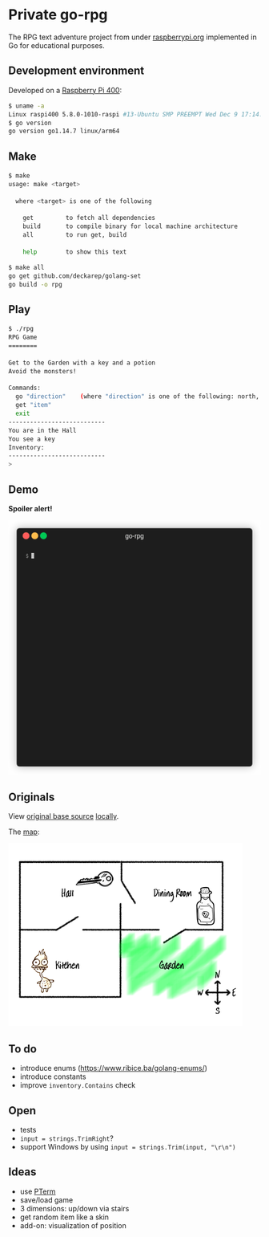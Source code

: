 # Private go-rpg

The RPG text adventure project from under [raspberrypi.org](https://projects.raspberrypi.org/en/projects/rpg) implemented in Go for educational purposes.

## Development environment

Developed on a [Raspberry Pi 400](https://www.raspberrypi.org/products/raspberry-pi-400/):

```bash
$ uname -a
Linux raspi400 5.8.0-1010-raspi #13-Ubuntu SMP PREEMPT Wed Dec 9 17:14:07 UTC 2020 aarch64 aarch64 aarch64 GNU/Linux
$ go version
go version go1.14.7 linux/arm64
```

## Make

```bash
$ make
usage: make <target>

  where <target> is one of the following

    get         to fetch all dependencies
    build       to compile binary for local machine architecture
    all         to run get, build

    help        to show this text
```

```bash
$ make all
go get github.com/deckarep/golang-set
go build -o rpg
```

## Play

```bash
$ ./rpg 
RPG Game
========

Get to the Garden with a key and a potion
Avoid the monsters!

Commands:
  go "direction"    (where "direction" is one of the following: north, east, south, west)
  get "item"
  exit
---------------------------
You are in the Hall
You see a key
Inventory:
---------------------------
> 
```

## Demo

**Spoiler alert!**

![Make and play](spoiler.gif)

## Originals

View [original base source](https://rpf.io/rpg-code) [locally](originals/rpg-rpg.py).

The [map](https://projects-static.raspberrypi.org/projects/rpg/31fb9012c6d897ad16f2f245fb4791b6384cda28/en/images/rpg-final-map.png):

![Final Map](originals/rpg-final-map.png "Final Map")

## To do

- introduce enums (https://www.ribice.ba/golang-enums/)
- introduce constants
- improve `inventory.Contains` check

## Open

- tests
- `input = strings.TrimRight`?
- support Windows by using `input = strings.Trim(input, "\r\n")`

## Ideas

- use [PTerm](https://github.com/pterm/pterm)
- save/load game
- 3 dimensions: up/down via stairs
- get random item like a skin
- add-on: visualization of position
